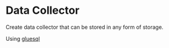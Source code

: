 # Data Collector

Create data collector that can be stored in any form of storage.

Using [gluesql](https://github.com/gluesql/gluesql)

